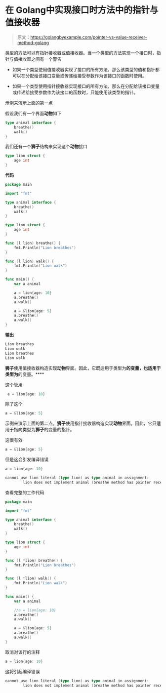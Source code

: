 # 在 Golang中实现接口时方法中的指针与值接收器

> 原文：<https://golangbyexample.com/pointer-vs-value-receiver-method-golang>

类型的方法可以有指针接收器或值接收器。当一个类型的方法实现一个接口时，指针与值接收器之间有一个警告

*   如果一个类型使用值接收器实现了接口的所有方法，那么该类型的值和指针都可以在分配给该接口变量或传递给接受参数作为该接口的函数时使用。

*   如果一个类型使用指针接收器实现接口的所有方法，那么在分配给该接口变量或传递给接受参数作为该接口的函数时，只能使用该类型的指针。

示例来演示上面的第一点

假设我们有一个界面**动物**如下

```go
type animal interface {
    breathe()
    walk()
}
```

我们还有一个**狮子**结构来实现这个**动物**接口

```go
type lion struct {
    age int
}
```

**代码**

```go
package main

import "fmt"

type animal interface {
    breathe()
    walk()
}

type lion struct {
    age int
}

func (l lion) breathe() {
    fmt.Println("Lion breathes")
}

func (l lion) walk() {
    fmt.Println("Lion walk")
}

func main() {
    var a animal

    a = lion{age: 10}
    a.breathe()
    a.walk()

    a = &lion{age: 5}
    a.breathe()
    a.walk()
}
```

**输出**

```go
Lion breathes
Lion walk
Lion breathes
Lion walk
```

**狮子**使用值接收器构造实现**动物**界面。因此，它既适用于类型为**的变量，也适用于类型为**的变量。****

这个管用

```go
 a = lion{age: 10}
```

除了这个

```go
a = &lion{age: 5}
```

示例来演示上面的第二点。**狮子**使用指针接收器构造实现**动物**界面。因此，它只适用于指向类型为**狮子**的变量的指针。

这很有效

```go
a = &lion{age: 5}
```

但是这会引发编译错误

```go
a = lion{age: 10}
```

```go
cannot use lion literal (type lion) as type animal in assignment:
        lion does not implement animal (breathe method has pointer receiver)
```

查看完整的工作代码

```go
package main

import "fmt"

type animal interface {
	breathe()
	walk()
}

type lion struct {
	age int
}

func (l *lion) breathe() {
	fmt.Println("Lion breathes")
}

func (l *lion) walk() {
	fmt.Println("Lion walk")
}

func main() {
	var a animal

	//a = lion{age: 10}
	a.breathe()
	a.walk()

	a = &lion{age: 5}
	a.breathe()
	a.walk()
}
```

取消对该行的注释

```go
a = lion{age: 10}
```

这将引起编译错误

```go
cannot use lion literal (type lion) as type animal in assignment:
        lion does not implement animal (breathe method has pointer receiver)
```